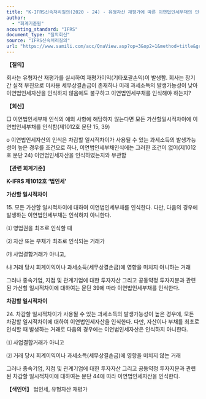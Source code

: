 ```yaml
---
title: "K-IFRS신속처리질의(2020 - 24) - 유형자산 재평가에 따른 이연법인세부채의 인식여부"
author:
  - "회계기준원"
acounting_standard: "IFRS"
document_type: "질의회신"
source: "IFRS신속처리질의"
url: "https://www.samili.com/acc/QnaView.asp?op=3&op2=1&method=title&group=2124-15;1&orgcode=3&searchword=&page=32&code=K%2DIFRS%EC%8B%A0%EC%86%8D%EC%B2%98%EB%A6%AC%EC%A7%88%EC%9D%98%2D24%3A202003"
---
```

**【질의】**

  

회사는 유형자산 재평가를 실시하여 재평가이익(기타포괄손익)이 발생함. 회사는 장기간 실적 부진으로 미사용 세무상결손금이 존재하나 미래 과세소득의 발생가능성이 낮아 이연법인세자산을 인식하지 않음에도 불구하고 이연법인세부채를 인식해야 하는지?

  
  

**【회신】**

  

□ 이연법인세부채 인식의 예외 사항에 해당하지 않는다면 모든 가산할일시적차이에 이연법인세부채를 인식함(제1012호 문단 15, 39)

  

o 이연법인세자산의 인식은 차감할 일시적차이가 사용될 수 있는 과세소득의 발생가능성이 높은 경우를 조건으로 하나, 이연법인세부채인식에는 그러한 조건이 없어(제1012호 문단 24) 이연법인세자산을 인식하였는지와 무관함

  
  

**【관련 회계기준】**

  

**K-IFRS 제1012호 ‘법인세’**

  

**가산할 일시적차이**

  

15\. 모든 가산할 일시적차이에 대하여 이연법인세부채를 인식한다. 다만, 다음의 경우에 발생하는 이연법인세부채는 인식하지 아니한다.

⑴ 영업권을 최초로 인식할 때

⑵ 자산 또는 부채가 최초로 인식되는 거래가

㈎ 사업결합거래가 아니고,

㈏ 거래 당시 회계이익이나 과세소득(세무상결손금)에 영향을 미치지 아니하는 거래

그러나 종속기업, 지점 및 관계기업에 대한 투자자산 그리고 공동약정 투자지분과 관련된 가산할 일시적차이에 대하여는 문단 39에 따라 이연법인세부채를 인식한다.

  

**차감할 일시적차이**

  

24\. 차감할 일시적차이가 사용될 수 있는 과세소득의 발생가능성이 높은 경우에, 모든 차감할 일시적차이에 대하여 이연법인세자산을 인식한다. 다만, 자산이나 부채를 최초로 인식할 때 발생하는 거래로 다음의 경우에는 이연법인세자산은 인식하지 아니한다.

⑴ 사업결합거래가 아니고

⑵ 거래 당시 회계이익이나 과세소득(세무상결손금)에 영향을 미치지 않는 거래

그러나 종속기업, 지점 및 관계기업에 대한 투자자산 그리고 공동약정 투자지분과 관련된 차감할 일시적차이에 대하여는 문단 44에 따라 이연법인세자산을 인식한다.

  
  

**【색인어】** 법인세, 유형자산 재평가
